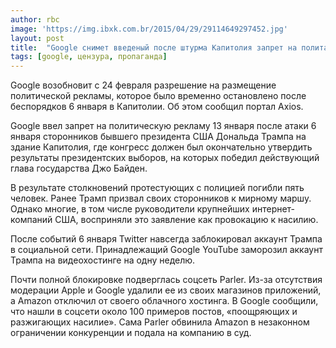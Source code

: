 ```yaml
---
author: rbc
image: 'https://img.ibxk.com.br/2015/04/29/29114649297452.jpg'
layout: post
title:  "Google снимет введеный после штурма Капитолия запрет на политагитацию"
tags: [google, цензура, пропаганда]
---
```

Google возобновит с 24 февраля разрешение на размещение политической рекламы, которое было временно остановлено после беспорядков 6 января в Капитолии. Об этом сообщил портал Axios.

Google ввел запрет на политическую рекламу 13 января после атаки 6 января сторонников бывшего президента США Дональда Трампа на здание Капитолия, где конгресс должен был окончательно утвердить результаты президентских выборов, на которых победил действующий глава государства Джо Байден.

В результате столкновений протестующих с полицией погибли пять человек. Ранее Трамп призвал своих сторонников к мирному маршу. Однако многие, в том числе руководители крупнейших интернет-компаний США, восприняли это заявление как провокацию к насилию.

После событий 6 января Twitter навсегда заблокировал аккаунт Трампа в социальной сети. Принадлежащий Google YouTube заморозил аккаунт Трампа на видеохостинге на одну неделю.

Почти полной блокировке подверглась соцсеть Parler. Из-за отсутствия модерации Apple и Google удалили ее из своих магазинов приложений, а Amazon отключил от своего облачного хостинга. В Google сообщили, что нашли в соцсети около 100 примеров постов, «поощряющих и разжигающих насилие». Сама Parler обвинила Amazon в незаконном ограничении конкуренции и подала на компанию в суд.
